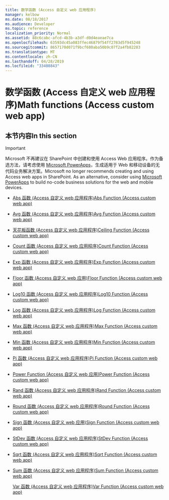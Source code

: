 ```yaml
---
title: 数学函数 (Access 自定义 web 应用程序)
manager: kelbow
ms.date: 08/18/2017
ms.audience: Developer
ms.topic: reference
localization_priority: Normal
ms.assetid: 88c6cabc-afcd-4b3b-a3df-d0d4eaeae7ca
ms.openlocfilehash: 63593dc45a083ffec46879f54ff2783d5f945248
ms.sourcegitcommit: 8657170d071f9bcf680aba50b9c07f2a4fb82283
ms.translationtype: MT
ms.contentlocale: zh-CN
ms.lasthandoff: 04/28/2019
ms.locfileid: "33408843"
---
```

# <a name="math-functions-access-custom-web-app"></a><span data-ttu-id="cd8db-102">数学函数 (Access 自定义 web 应用程序)</span><span class="sxs-lookup"><span data-stu-id="cd8db-102">Math functions (Access custom web app)</span></span>

## <a name="in-this-section"></a><span data-ttu-id="cd8db-103">本节内容</span><span class="sxs-lookup"><span data-stu-id="cd8db-103">In this section</span></span>

> [!IMPORTANT]
> <span data-ttu-id="cd8db-p101">Microsoft 不再建议在 SharePoint 中创建和使用 Access Web 应用程序。作为备选方法，请考虑使用 [Microsoft PowerApps](https://powerapps.microsoft.com/en-us/)，生成适用于 Web 和移动设备的无代码业务解决方案。</span><span class="sxs-lookup"><span data-stu-id="cd8db-p101">Microsoft no longer recommends creating and using Access web apps in SharePoint. As an alternative, consider using [Microsoft PowerApps](https://powerapps.microsoft.com/en-us/) to build no-code business solutions for the web and mobile devices.</span></span> 
  
- [<span data-ttu-id="cd8db-106">Abs 函数 (Access 自定义 web 应用程序)</span><span class="sxs-lookup"><span data-stu-id="cd8db-106">Abs Function (Access custom web app)</span></span>](abs-function-access-custom-web-app.md)
    
- [<span data-ttu-id="cd8db-107">Avg 函数 (Access 自定义 web 应用程序)</span><span class="sxs-lookup"><span data-stu-id="cd8db-107">Avg Function (Access custom web app)</span></span>](avg-function-access-custom-web-app.md)
    
- [<span data-ttu-id="cd8db-108">天花板函数 (Access 自定义 web 应用程序)</span><span class="sxs-lookup"><span data-stu-id="cd8db-108">Ceiling Function (Access custom web app)</span></span>](ceiling-function-access-custom-web-app.md)
    
- [<span data-ttu-id="cd8db-109">Count 函数 (Access 自定义 web 应用程序)</span><span class="sxs-lookup"><span data-stu-id="cd8db-109">Count Function (Access custom web app)</span></span>](count-function-access-custom-web-app.md)
    
- [<span data-ttu-id="cd8db-110">Exp 函数 (Access 自定义 web 应用程序)</span><span class="sxs-lookup"><span data-stu-id="cd8db-110">Exp Function (Access custom web app)</span></span>](exp-function-access-custom-web-app.md)
    
- [<span data-ttu-id="cd8db-111">Floor 函数 (Access 自定义 web 应用)</span><span class="sxs-lookup"><span data-stu-id="cd8db-111">Floor Function (Access custom web app)</span></span>](floor-function-access-custom-web-app.md)
    
- [<span data-ttu-id="cd8db-112">Log10 函数 (Access 自定义 web 应用程序)</span><span class="sxs-lookup"><span data-stu-id="cd8db-112">Log10 Function (Access custom web app)</span></span>](log10-function-access-custom-web-app.md)
    
- [<span data-ttu-id="cd8db-113">Log 函数 (Access 自定义 web 应用程序)</span><span class="sxs-lookup"><span data-stu-id="cd8db-113">Log Function (Access custom web app)</span></span>](log-function-access-custom-web-app.md)
    
- [<span data-ttu-id="cd8db-114">Max 函数 (Access 自定义 web 应用程序)</span><span class="sxs-lookup"><span data-stu-id="cd8db-114">Max Function (Access custom web app)</span></span>](max-function-access-custom-web-app.md)
    
- [<span data-ttu-id="cd8db-115">Min 函数 (Access 自定义 web 应用程序)</span><span class="sxs-lookup"><span data-stu-id="cd8db-115">Min Function (Access custom web app)</span></span>](min-function-access-custom-web-app.md)
    
- [<span data-ttu-id="cd8db-116">Pi 函数 (Access 自定义 web 应用程序)</span><span class="sxs-lookup"><span data-stu-id="cd8db-116">Pi Function (Access custom web app)</span></span>](pi-function-access-custom-web-app.md)
    
- [<span data-ttu-id="cd8db-117">Power Function (Access 自定义 web 应用)</span><span class="sxs-lookup"><span data-stu-id="cd8db-117">Power Function (Access custom web app)</span></span>](power-function-access-custom-web-app.md)
    
- [<span data-ttu-id="cd8db-118">Rand 函数 (Access 自定义 web 应用程序)</span><span class="sxs-lookup"><span data-stu-id="cd8db-118">Rand Function (Access custom web app)</span></span>](rand-function-access-custom-web-app.md)
    
- [<span data-ttu-id="cd8db-119">Round 函数 (Access 自定义 web 应用程序)</span><span class="sxs-lookup"><span data-stu-id="cd8db-119">Round Function (Access custom web app)</span></span>](round-function-access-custom-web-app.md)
    
- [<span data-ttu-id="cd8db-120">Sign 函数 (Access 自定义 web 应用)</span><span class="sxs-lookup"><span data-stu-id="cd8db-120">Sign Function (Access custom web app)</span></span>](sign-function-access-custom-web-app.md)
    
- [<span data-ttu-id="cd8db-121">StDev 函数 (Access 自定义 web 应用程序)</span><span class="sxs-lookup"><span data-stu-id="cd8db-121">StDev Function (Access custom web app)</span></span>](stdev-function-access-custom-web-app.md)
    
- [<span data-ttu-id="cd8db-122">Sqrt 函数 (Access 自定义 web 应用程序)</span><span class="sxs-lookup"><span data-stu-id="cd8db-122">Sqrt Function (Access custom web app)</span></span>](sqrt-function-access-custom-web-app.md)
    
- [<span data-ttu-id="cd8db-123">Sum 函数 (Access 自定义 web 应用程序)</span><span class="sxs-lookup"><span data-stu-id="cd8db-123">Sum Function (Access custom web app)</span></span>](sum-function-access-custom-web-app.md)
    
    [<span data-ttu-id="cd8db-124">Var 函数 (Access 自定义 web 应用程序)</span><span class="sxs-lookup"><span data-stu-id="cd8db-124">Var Function (Access custom web app)</span></span>](var-function-access-custom-web-app.md)
    

